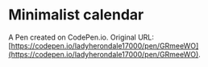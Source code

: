 # Minimalist calendar

A Pen created on CodePen.io. Original URL: [https://codepen.io/ladyherondale17000/pen/GRmeeWO](https://codepen.io/ladyherondale17000/pen/GRmeeWO).


